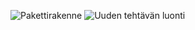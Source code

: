![Pakettirakenne](https://i.imgur.com/Vu07AzD.png)
![Uuden tehtävän luonti](https://i.imgur.com/D3bZMdL.png)
